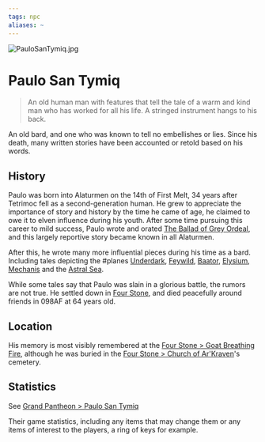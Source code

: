 ```yaml
---
tags: npc
aliases: ~
---
```


![PauloSanTymiq.jpg](..\..\..\..\..\MEDIA\CHAR\PauloSanTymiq.jpg)

# Paulo San Tymiq

 > 
 > An old human man with features that tell the tale of a warm and kind man who has worked for all his life. A stringed instrument hangs to his back.

An old bard, and one who was known to tell no embellishes or lies. Since his death, many written stories have been accounted or retold based on his words.

## History

Paulo was born into Alaturmen on the 14th of First Melt, 34 years after Tetrimoc fell as a second-generation human. He grew to appreciate the importance of story and history by the time he came of age, he claimed to owe it to elven influence during his youth. After some time pursuing this career to mild success, Paulo wrote and orated [The Ballad of Grey Ordeal](..\..\..\..\..\Notes%20on%20the%20Multiverse\Inner\Alaturmen\Texts\The%20Ballad%20of%20Grey%20Ordeal.md), and this largely reportive story became known in all Alaturmen.

After this, he wrote many more influential pieces during his time as a bard. Including tales depicting the #planes [Underdark](..\..\..\..\..\Notes%20on%20the%20Multiverse\Inner\Underdark\Underdark.md), [Feywild](..\..\..\..\..\Notes%20on%20the%20Multiverse\Inner\Feywild\Feywild.md), [Baator](..\..\..\..\..\Notes%20on%20the%20Multiverse\Outer\Nine%20Hells%20of%20Baator\Nine%20Hells%20of%20Baator.md), [Elysium](..\..\..\..\..\Notes%20on%20the%20Multiverse\Outer\Elysium\Elysium.md), [Mechanis](..\..\..\..\..\Notes%20on%20the%20Multiverse\Outer\Mechanis\Mechanis.md) and the [Astral Sea](..\..\..\..\..\Notes%20on%20the%20Multiverse\Outer\Astral%20Sea.md).

While some tales say that Paulo was slain in a glorious battle, the rumors are not true. He settled down in [Four Stone](..\..\..\..\..\Notes%20on%20the%20Multiverse\Inner\Alaturmen\Places\Southeast%20Central\Smaller%20than%20a%20city\Four%20Stone.md), and died peacefully around friends in 098AF at 64 years old.

## Location

His memory is most visibly remembered at the [Four Stone > Goat Breathing Fire](..\..\..\..\..\Notes%20on%20the%20Multiverse\Inner\Alaturmen\Places\Southeast%20Central\Smaller%20than%20a%20city\Four%20Stone.md#goat-breathing-fire), although he was buried in the [Four Stone > Church of Ar'Kraven](..\..\..\..\..\Notes%20on%20the%20Multiverse\Inner\Alaturmen\Places\Southeast%20Central\Smaller%20than%20a%20city\Four%20Stone.md#church-of-ar-kraven)'s cemetery.

## Statistics

See [Grand Pantheon > Paulo San Tymiq](..\..\Absolute%20Power\Alaturmian%20God%20NPCs\Grand%20Pantheon.md#paulo-san-tymiq)

Their game statistics, including any items that may change them or any items of interest to the players, a ring of keys for example.
